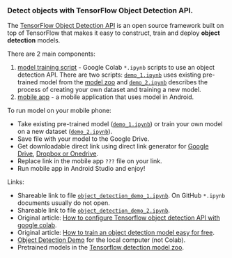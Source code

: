 ### Detect objects with TensorFlow Object Detection API.
The [TensorFlow Object Detection API](https://github.com/tensorflow/models/tree/master/research/object_detection)
is an open source framework built on top of TensorFlow that makes it easy to construct,
train and deploy **object detection** models.

There are 2 main components:
   01. [model training script](01_training_script) - 
       Google Colab `*.ipynb` scripts to use an object detection API.
       There are two scripts: [`demo_1.ipynb`](https://colab.research.google.com/drive/1OkqFXb1GSxi7oNkiGfGttSmhaob4ivFy)
       uses existing pre-trained model from the
       [model zoo](https://github.com/tensorflow/models/blob/master/research/object_detection/g3doc/detection_model_zoo.md)
       and [`demo_2.ipynb`]()
       describes the process of creating your own dataset and training a new model.
   02. [mobile app](02_mobile_app) -
       a mobile application that uses model in Android.

To run model on your mobile phone:
   * Take existing pre-trained model
     ([`demo_1.ipynb`](https://colab.research.google.com/drive/1OkqFXb1GSxi7oNkiGfGttSmhaob4ivFy))
     or train your own model on a new dataset
     ([`demo_2.ipynb`]()).
   * Save file with your model to the Google Drive.
   * Get downloadable direct link using direct link generator for
     [Google Drive](https://www.wonderplugin.com/online-tools/google-drive-direct-link-generator),
     [Dropbox or Onedrive](https://syncwithtech.blogspot.com/p/direct-download-link-generator.html).
   * Replace link in the mobile app `???` file on your link.
   * Run mobile app in Android Studio and enjoy!

Links:
   * Shareable link to file
     [`object_detection_demo_1.ipynb`](https://colab.research.google.com/drive/1OkqFXb1GSxi7oNkiGfGttSmhaob4ivFy).
     On GitHub `*.ipynb` documents usually do not open.
   * Shareable link to file
     [`object_detection_demo_2.ipynb`]().
   * Original article: [How to configure Tensorflow object detection API with google colab](https://chamaradodandeniya.wordpress.com/2019/04/16/how-to-configure-google-colab-for-object-detection-using-tensorflow/).
   * Original article: [How to train an object detection model easy for free](https://medium.com/swlh/how-to-train-an-object-detection-model-easy-for-free-f388ff3663e).
   * [Object Detection Demo](https://github.com/tensorflow/models/blob/master/research/object_detection/object_detection_tutorial.ipynb) for the local computer (not Colab).
   * Pretrained models in the [Tensorflow detection model zoo](https://github.com/tensorflow/models/blob/master/research/object_detection/g3doc/detection_model_zoo.md).
